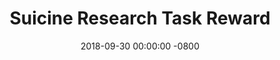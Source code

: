 ---
date: 2018-09-30 00:00:00 -0800
title: Suicine Research Task Reward
event_start: 20181001T120000
event_end: 20181031T235959
event_tz: America/Edmonton
tags: 
 - pokemongoedmonton
 - pogo
---